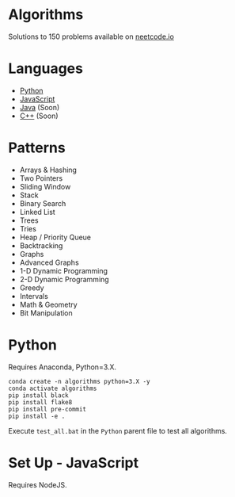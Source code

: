 # Algorithms

Solutions to 150 problems available on [neetcode.io](https://neetcode.io)

# Languages

- [Python](https://github.com/kyuhur2/algorithms/tree/main/Python/)
- [JavaScript](https://github.com/kyuhur2/algorithms/tree/main/JavaScript/)
- [Java](https://github.com/kyuhur2/algorithms/tree/main/Java/) (Soon)
- [C++](https://github.com/kyuhur2/algorithms/tree/main/C++/) (Soon)

# Patterns

- Arrays & Hashing
- Two Pointers
- Sliding Window
- Stack
- Binary Search
- Linked List
- Trees
- Tries
- Heap / Priority Queue
- Backtracking
- Graphs
- Advanced Graphs
- 1-D Dynamic Programming
- 2-D Dynamic Programming
- Greedy
- Intervals
- Math & Geometry
- Bit Manipulation

# Python

Requires Anaconda, Python=3.X.

    conda create -n algorithms python=3.X -y
    conda activate algorithms
    pip install black
    pip install flake8
    pip install pre-commit
    pip install -e .

Execute `test_all.bat` in the `Python` parent file to test all algorithms.

# Set Up - JavaScript

Requires NodeJS.

